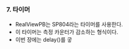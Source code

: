 ##
###  7. 타이머
- RealViewPB는 SP804라는 타이머를 사용한다.
- 이 타이머는 측정 카운터가 감소하는 형식이다.
- 이번 장에는 delay()를 궇
<!--stackedit_data:
eyJoaXN0b3J5IjpbMTQyMjYwODEyOF19
-->